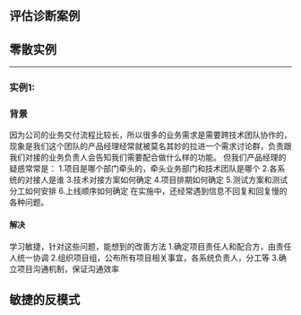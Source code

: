 ## 评估诊断案例



## 零散实例

------

### 实例1:

### 背景

因为公司的业务交付流程比较长，所以很多的业务需求是需要跨技术团队协作的，现象是我们这个团队的产品经理经常就被莫名其妙的拉进一个需求讨论群，负责跟我们对接的业务负责人会告知我们需要配合做什么样的功能。
但我们产品经理的疑惑常常是：
	1.项目是哪个部门牵头的，牵头业务部门和技术团队是哪个
	2.各系统的对接人是谁
	3.技术对接方案如何确定
	4.项目排期如何确定
	5.测试方案和测试分工如何安排
	6.上线顺序如何确定
在实施中，还经常遇到信息不回复和回复慢的各种问题。

#### 解决

学习敏捷，针对这些问题，能想到的改善方法
1.确定项目责任人和配合方，由责任人统一协调
2.组织项目组，公布所有项目相关事宜，各系统负责人，分工等
3.确立项目沟通机制，保证沟通效率



## 敏捷的反模式



